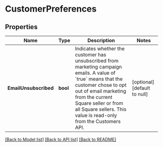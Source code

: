 # CustomerPreferences

## Properties
Name | Type | Description | Notes
------------ | ------------- | ------------- | -------------
**EmailUnsubscribed** | **bool** | Indicates whether the customer has unsubscribed from marketing campaign emails. A value of &#x60;true&#x60; means that the customer chose to opt out of email marketing from the current Square seller or from all Square sellers. This value is read-only from the Customers API. | [optional] [default to null]

[[Back to Model list]](../README.md#documentation-for-models) [[Back to API list]](../README.md#documentation-for-api-endpoints) [[Back to README]](../README.md)

